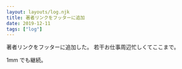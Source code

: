 ```yaml
---
layout: layouts/log.njk
title: 著者リンクをフッターに追加
date: 2019-12-11
tags: ["log"]
---
```


著者リンクをフッターに追加した。
若干お仕事周辺忙しくてここまで。

1mm でも継続。
